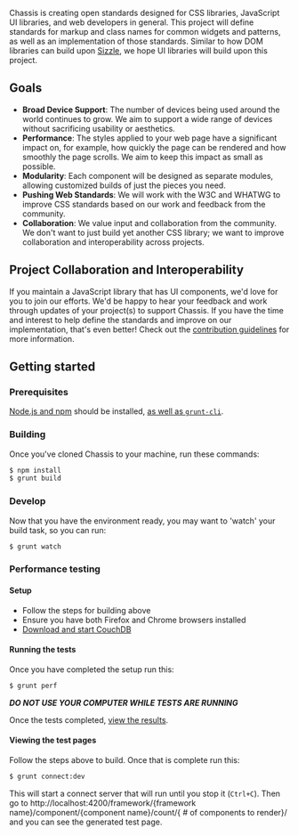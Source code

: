 Chassis is creating open standards designed for CSS libraries, JavaScript UI libraries, and web developers in general. This project will define standards for markup and class names for common widgets and patterns, as well as an implementation of those standards. Similar to how DOM libraries can build upon [Sizzle](https://github.com/jquery/sizzle), we hope UI libraries will build upon this project.

## Goals

* **Broad Device Support**: The number of devices being used around the world continues to grow. We aim to support a wide range of devices without sacrificing usability or aesthetics.
* **Performance**: The styles applied to your web page have a significant impact on, for example, how quickly the page can be rendered and how smoothly the page scrolls. We aim to keep this impact as small as possible.
* **Modularity**: Each component will be designed as separate modules, allowing customized builds of just the pieces you need.
* **Pushing Web Standards**: We will work with the W3C and WHATWG to improve CSS standards based on our work and feedback from the community.
* **Collaboration**: We value input and collaboration from the community. We don't want to just build yet another CSS library; we want to improve collaboration and interoperability across projects.

## Project Collaboration and Interoperability

If you maintain a JavaScript library that has UI components, we'd love for you to join our efforts. We'd be happy to hear your feedback and work through updates of your project(s) to support Chassis. If you have the time and interest to help define the standards and improve on our implementation, that's even better! Check out the [contribution guidelines](https://github.com/jquery/css-chassis/blob/master/CONTRIBUTING.md) for more information.


## Getting started

### Prerequisites

[Node.js and npm](http://nodejs.org/download/) should be installed, [as well as `grunt-cli`](http://gruntjs.com/getting-started).

### Building

Once you've cloned Chassis to your machine, run these commands:
```bash
$ npm install
$ grunt build
```

### Develop

Now that you have the environment ready, you may want to 'watch' your build task, so you can run:

```bash
$ grunt watch
```

### Performance testing

#### Setup

* Follow the steps for building above
* Ensure you have both Firefox and Chrome browsers installed
* [Download and start CouchDB](http://couchdb.apache.org/#download)

#### Running the tests

Once you have completed the setup run this:
```bash
$ grunt perf
```

*__DO NOT USE YOUR COMPUTER WHILE TESTS ARE RUNNING__*

Once the tests completed, [view the results](http://localhost:5984/css-performance/_design/site/index.html#/page-select).

#### Viewing the test pages

Follow the steps above to build. Once that is complete run this:
```bash
$ grunt connect:dev
```
This will start a connect server that will run until you stop it (`Ctrl+C`). Then go to http://localhost:4200/framework/{framework name}/component/{component name}/count/{ # of components to render}/ and you can see the generated test page.

